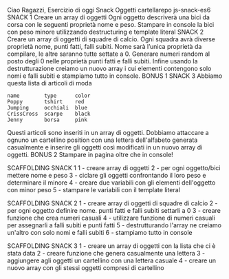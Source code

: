 Ciao Ragazzi,
Esercizio di oggi Snack Oggetti
cartellarepo js-snack-es6
SNACK 1
Creare un array di oggetti
Ogni oggetto descriverà una bici da corsa con le seguenti proprietà nome e peso.
Stampare in console la bici con peso minore utilizzando destructuring e template literal
SNACK 2
Creare un array di oggetti di squadre di calcio.
Ogni squadra avrà diverse proprietà nome, punti fatti, falli subiti.
Nome sarà l’unica proprietà da compilare, le altre saranno tutte settate a 0.
Generare numeri random al posto degli 0 nelle proprietà punti fatti e falli subiti.
Infine usando la destrutturazione creiamo un nuovo array i cui elementi contengono solo nomi e falli subiti e stampiamo tutto in console.
BONUS 1 SNACK 3
Abbiamo questa lista di articoli di moda
```
name        type      color
Poppy       tshirt    red
Jumping     occhiali  blue
CrissCross  scarpe    black
Jenny       borsa     pink
```
Questi articoli sono inseriti in un array di oggetti.
Dobbiamo attaccare a ognuno un cartellino position con una lettera dell'alfabeto generata casualmente e inserire gli oggetti così modificati in un nuovo array di oggetti.
BONUS 2
Stampare in pagina oltre che in console!

SCAFFOLDING SNACK 1
1 - creare array di oggetti
2 - per ogni oggetto/bici mettere nome e peso
3 - ciclare gli oggetti confrontando il loro peso e determinare il minore
4 - creare due variabili con gli elementi dell'oggetto con minor peso
5 - stampare le variabili con il template literal

SCAFFOLDING SNACK 2
1 - creare array di oggetti di squadre di calcio
2 - per ogni oggetto definire nome. punti fatti e falli subiti settarli a 0
3 - creare funzione che crea numeri casuali 
4 - utilizzare funzione di numeri casuali per assegnarli a falli subiti e punti fatti
5 - destrutturando l'array ne creiamo un'altro con solo nomi e falli subiti
6 - stampiamo tutto in console

SCAFFOLDING SNACK 3
1 - creare un array di oggetti con la lista che ci è stata data
2 - creare funzione che genera casualmente una lettera
3 - aggiungere agli oggetti un cartellino con una lettera casuale
4 - creare un nuovo array con gli stessi oggetti compresi di cartellino
